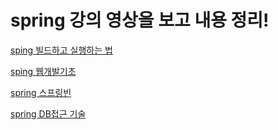 # spring 강의 영상을 보고 내용 정리!
[sping 빌드하고 실행하는 법](https://github.com/oheunchan07/spring/blob/main/spring/%EB%B9%8C%EB%93%9C%20%ED%95%98%EA%B3%A0%20%EC%8B%A4%ED%96%89%ED%95%98%EB%8A%94%20%EB%B2%95.md)

[sping 웹개발기초](https://github.com/oheunchan07/spring/blob/main/spring/%EC%9B%B9%20%EA%B0%9C%EB%B0%9C%20%EA%B8%B0%EC%B4%88.md)

[spring 스프링빈](https://github.com/oheunchan07/spring/blob/main/spring/%EC%8A%A4%ED%94%84%EB%A7%81%EB%B9%88.md)

[spring DB접근 기술](https://github.com/oheunchan07/spring/blob/main/spring/%20DB%EC%A0%91%EA%B7%BC%20%EA%B8%B0%EC%88%A0.md)
